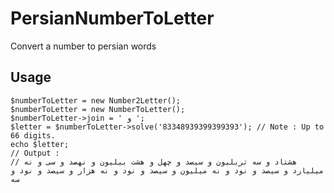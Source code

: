 # PersianNumberToLetter
Convert a number to persian words

## Usage 

    $numberToLetter = new Number2Letter();
    $numberToLetter = new NumberToLetter();
    $numberToLetter->join = ' و ';
    $letter = $numberToLetter->solve('83348939399399393'); // Note : Up to 66 digits.
    echo $letter;
    // Output : 
    // هشتاد و سه تریلیون و سیصد و چهل و هشت بیلیون و نهصد و سی و نه میلیارد و سیصد و نود و نه میلیون و سیصد و نود و نه هزار و سیصد و نود و سه  
